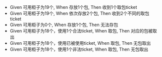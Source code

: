 * Given 可用柜子为19个, When 存放1个包, Then 收到1个取包ticket
* Given 可用柜子为19个, When 依次存放2个包, Then 收到2个不同的取包ticket
* Given 可用柜子为0个, When 存放1个包, Then 无法存包
* Given 可用柜子为18个，使用1个合法ticket, When 取包, Then 对应的包被取出
* Given 可用柜子为18个，使用已被使用ticket, When 取包, Then 无包取出
* Given 可用柜子为18个，使用1个非法ticket, When 取包, Then 无包取出